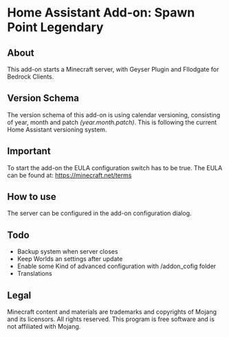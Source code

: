# Home Assistant Add-on: Spawn Point Legendary

## About

This add-on starts a Minecraft server, with Geyser Plugin and Fllodgate for Bedrock Clients.

## Version Schema

The version schema of this add-on is using calendar versioning, consisting of year, month and patch _(year.month.patch)_. This is following the current Home Assistant versioning system.

## Important

To start the add-on the EULA configuration switch has to be true. The EULA can be found at: https://minecraft.net/terms

## How to use

The server can be configured in the add-on configuration dialog.

## Todo

- Backup system when server closes
- Keep Worlds an settings after update
- Enable some Kind of advanced configuration with /addon_cofig folder
- Translations

## Legal

Minecraft content and materials are trademarks and copyrights of Mojang and its licensors. All rights reserved. This program is free software and is not affiliated with Mojang.
